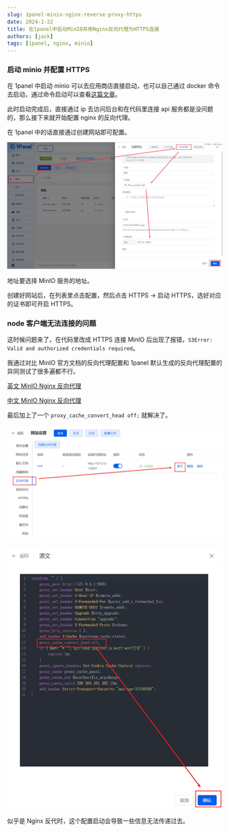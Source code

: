 ```yaml
---
slug: 1panel-minio-nginx-reverse-proxy-https
date: 2024-1-22
title: 在1panel中启动MinIO并用Nginx反向代理为HTTPS连接
authors: [jack]
tags: [1panel, nginx, minio]
---
```


### 启动 minio 并配置 HTTPS

在 1panel 中启动 minio 可以去应用商店直接启动，也可以自己通过 docker 命令去启动，通过命令启动可以查看[这篇文章](/docs/docker/images/minio)。

此时启动完成后，直接通过 ip 去访问后台和在代码里连接 api 服务都是没问题的，那么接下来就开始配置 nginx 的反向代理。

<!--truncate-->

在 1panel 中的话直接通过创建网站即可配置。

![](./img/01.png)

地址要选择 MinIO 服务的地址。

创建好网站后，在列表里点击配置，然后点击 HTTPS -> 启动 HTTPS，选好对应的证书即可开启 HTTPS。

### node 客户端无法连接的问题

这时候问题来了，在代码里改成 HTTPS 连接 MinIO 后出现了报错，`S3Error: Valid and authorized credentials required`。

我通过对比 MinIO 官方文档的反向代理配置和 1panel 默认生成的反向代理配置的异同测试了很多遍都不行。

[英文 MinIO Nginx 反向代理](https://min.io/docs/minio/linux/integrations/setup-nginx-proxy-with-minio.html)

[中文 MinIO Nginx 反向代理](https://www.minio.org.cn/docs/minio/linux/integrations/setup-nginx-proxy-with-minio.html)

最后加上了一个 `proxy_cache_convert_head off;` 就解决了。

![](./img/02.png)

![](./img/03.png)

似乎是 Nginx 反代时，这个配置启动会导致一些信息无法传递过去。
